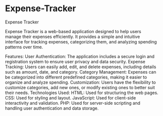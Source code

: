 # Expense-Tracker

Expense Tracker

Expense Tracker is a web-based application designed to help users manage their expenses efficiently. It provides a simple and intuitive interface for tracking expenses, categorizing them, and analyzing spending patterns over time.

Features:
User Authentication:
The application includes a secure login and registration system to ensure user privacy and data security.
Expense Tracking:
Users can easily add, edit, and delete expenses, including details such as amount, date, and category.
Category Management:
Expenses can be categorized into different predefined categories, making it easier to organize and analyze spending.
Customization:
Users have the flexibility to customize categories, add new ones, or modify existing ones to better suit their needs.
Technologies Used:
HTML: Used for structuring the web pages.
CSS: Used for styling and layout.
JavaScript: Used for client-side interactivity and validation.
PHP: Used for server-side scripting and handling user authentication and data storage.
